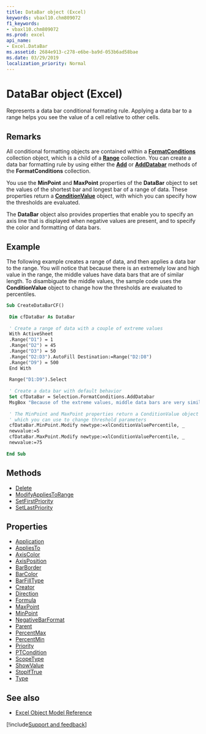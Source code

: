 ```yaml
---
title: DataBar object (Excel)
keywords: vbaxl10.chm809072
f1_keywords:
- vbaxl10.chm809072
ms.prod: excel
api_name:
- Excel.DataBar
ms.assetid: 2684e913-c278-e6be-ba9d-053b6ad58bae
ms.date: 03/29/2019
localization_priority: Normal
---
```



# DataBar object (Excel)

Represents a data bar conditional formating rule. Applying a data bar to a range helps you see the value of a cell relative to other cells.


## Remarks

All conditional formatting objects are contained within a **[FormatConditions](Excel.FormatConditions.md)** collection object, which is a child of a **[Range](Excel.Range(object).md)** collection. You can create a data bar formatting rule by using either the **[Add](Excel.FormatConditions.Add.md)** or **[AddDatabar](Excel.FormatConditions.AddDatabar.md)** methods of the **FormatConditions** collection.

You use the **MinPoint** and **MaxPoint** properties of the **DataBar** object to set the values of the shortest bar and longest bar of a range of data. These properties return a **[ConditionValue](Excel.ConditionValue.md)** object, with which you can specify how the thresholds are evaluated.

The **DataBar** object also provides properties that enable you to specify an axis line that is displayed when negative values are present, and to specify the color and formatting of data bars.


## Example

The following example creates a range of data, and then applies a data bar to the range. You will notice that because there is an extremely low and high value in the range, the middle values have data bars that are of similar length. To disambiguate the middle values, the sample code uses the **ConditionValue** object to change how the thresholds are evaluated to percentiles.

```vb
Sub CreateDataBarCF() 
 
 Dim cfDataBar As DataBar 
 
 ' Create a range of data with a couple of extreme values 
 With ActiveSheet 
 .Range("D1") = 1 
 .Range("D2") = 45 
 .Range("D3") = 50 
 .Range("D2:D3").AutoFill Destination:=Range("D2:D8") 
 .Range("D9") = 500 
 End With 
 
 Range("D1:D9").Select 
 
 ' Create a data bar with default behavior 
 Set cfDataBar = Selection.FormatConditions.AddDatabar 
 MsgBox "Because of the extreme values, middle data bars are very similar" 
 
 ' The MinPoint and MaxPoint properties return a ConditionValue object 
 ' which you can use to change threshold parameters 
 cfDataBar.MinPoint.Modify newtype:=xlConditionValuePercentile, _ 
 newvalue:=5 
 cfDataBar.MaxPoint.Modify newtype:=xlConditionValuePercentile, _ 
 newvalue:=75 
 
End Sub
```


## Methods

- [Delete](Excel.DataBar.Delete.md)
- [ModifyAppliesToRange](Excel.DataBar.ModifyAppliesToRange.md)
- [SetFirstPriority](Excel.DataBar.SetFirstPriority.md)
- [SetLastPriority](Excel.DataBar.SetLastPriority.md)

## Properties

- [Application](Excel.DataBar.Application.md)
- [AppliesTo](Excel.DataBar.AppliesTo.md)
- [AxisColor](Excel.DataBar.AxisColor.md)
- [AxisPosition](Excel.DataBar.AxisPosition.md)
- [BarBorder](Excel.DataBar.BarBorder.md)
- [BarColor](Excel.DataBar.BarColor.md)
- [BarFillType](Excel.DataBar.BarFillType.md)
- [Creator](Excel.DataBar.Creator.md)
- [Direction](Excel.DataBar.Direction.md)
- [Formula](Excel.DataBar.Formula.md)
- [MaxPoint](Excel.DataBar.MaxPoint.md)
- [MinPoint](Excel.DataBar.MinPoint.md)
- [NegativeBarFormat](Excel.DataBar.NegativeBarFormat.md)
- [Parent](Excel.DataBar.Parent.md)
- [PercentMax](Excel.DataBar.PercentMax.md)
- [PercentMin](Excel.DataBar.PercentMin.md)
- [Priority](Excel.DataBar.Priority.md)
- [PTCondition](Excel.DataBar.PTCondition.md)
- [ScopeType](Excel.DataBar.ScopeType.md)
- [ShowValue](Excel.DataBar.ShowValue.md)
- [StopIfTrue](Excel.DataBar.StopIfTrue.md)
- [Type](Excel.DataBar.Type.md)

## See also

- [Excel Object Model Reference](overview/Excel/object-model.md)

[!include[Support and feedback](~/includes/feedback-boilerplate.md)]